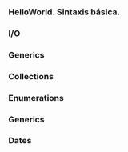 ### HelloWorld. Sintaxis básica.

### I/O

### Generics

### Collections

### Enumerations

### Generics

### Dates 

